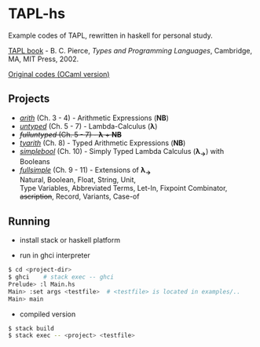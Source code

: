 
# TAPL-hs
Example codes of TAPL, rewritten in haskell for personal study.

[TAPL book](http://www.cis.upenn.edu/~bcpierce/tapl/main.html) \- B. C. Pierce, *Types and Programming Languages*, Cambridge, MA, MIT Press, 2002. 

[Original codes (OCaml version)](http://www.cis.upenn.edu/~bcpierce/tapl/checkers/)


## Projects

* *[arith](arith)* (Ch. 3 - 4) - Arithmetic Expressions (**NB**)  
* *[untyped](untyped)* (Ch. 5 - 7) - Lambda-Calculus (**λ**)   
* ~~*fulluntyped* (Ch. 5 - 7) - **λ** + **NB**~~  
* *[tyarith](tyarith)* (Ch. 8) - Typed Arithmetic Expressions (**NB**)   
* *[simplebool](simplebool)* (Ch. 10) - Simply Typed Lambda Calculus (**λ<sub>→</sub>**) with Booleans     
* *[fullsimple](fullsimple)* (Ch. 9 - 11) - Extensions of **λ<sub>→</sub>**   
Natural, Boolean, Float, String, Unit,   
Type Variables, Abbreviated Terms,
Let-In, Fixpoint Combinator, ~~ascription~~, Record, Variants, Case-of



## Running 
* install stack or haskell platform 


* run in ghci interpreter
```bash
$ cd <project-dir>
$ ghci    # stack exec -- ghci 
Prelude> :l Main.hs
Main> :set args <testfile>  # <testfile> is located in examples/..
Main> main 
```

* compiled version
```bash
$ stack build 
$ stack exec -- <project> <testfile>
```
